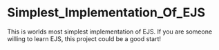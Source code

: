 # Simplest_Implementation_Of_EJS
This is worlds most simplest implementation of EJS. If you are someone willing to learn EJS, this project could be a good start!
